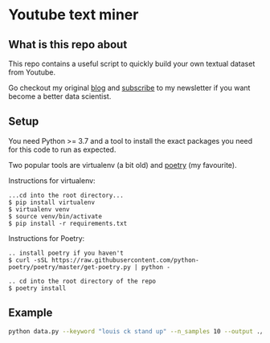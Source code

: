 # Youtube text miner

## What is this repo about
This repo contains a useful script to quickly build your own textual dataset from Youtube.

Go checkout my original [blog](http://datamachines.xyz/2021/07/13/how-to-scrape-your-own-nlp-datasets/) and [subscribe](https://datamachines.xyz/subscribe/)
to my newsletter if you want become a better data scientist.

## Setup

You need Python >= 3.7 and a tool to install the exact packages you need for this
code to run as expected.

Two popular tools are virtualenv (a bit old) and [poetry](https://python-poetry.org/) (my favourite).

Instructions for virtualenv:
```
...cd into the root directory...
$ pip install virtualenv
$ virtualenv venv
$ source venv/bin/activate
$ pip install -r requirements.txt
```

Instructions for Poetry:

```
.. install poetry if you haven't
$ curl -sSL https://raw.githubusercontent.com/python-poetry/poetry/master/get-poetry.py | python -

.. cd into the root directory of the repo
$ poetry install
```

## Example

```bash
python data.py --keyword "louis ck stand up" --n_samples 10 --output ./example.json
```